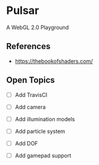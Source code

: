 # Pulsar
A WebGL 2.0 Playground

## References
- https://thebookofshaders.com/

## Open Topics
- [ ] Add TravisCI
- [ ] Add camera
- [ ] Add illumination models
- [ ] Add particle system
- [ ] Add DOF
- [ ] Add gamepad support

